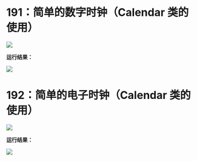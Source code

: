 # 191：简单的数字时钟（Calendar 类的使用）

<img src="http://image.renkaigis.com/keepcoding/2017120601.png">

**运行结果：**

<img src="http://image.renkaigis.com/keepcoding/2017120602.png">

# 192：简单的电子时钟（Calendar 类的使用）

<img src="http://image.renkaigis.com/keepcoding/2017120603.png">

**运行结果：**

<img src="http://image.renkaigis.com/keepcoding/2017120604.png">
